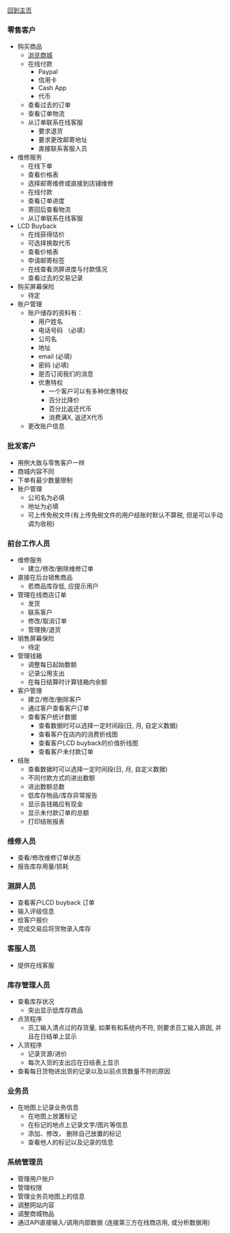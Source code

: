 [回到主页](./README.MD)

### 零售客户
- 购买商品
    - [浏览商城](./网页/README.MD)
    - 在线付款
        - Paypal
        - 信用卡
        - Cash App
        - 代币
    - 查看过去的订单
    - 查看订单物流
    - 从订单联系在线客服
        - 要求退货
        - 要求更改邮寄地址
        - 直接联系客服人员
- 维修服务
    - 在线下单
    - 查看价格表
    - 选择邮寄维修或直接到店铺维修
    - 在线付款
    - 查看订单进度
    - 寄回后查看物流
    - 从订单联系在线客服
- LCD Buyback
    - 在线获得估价
    - 可选择换取代币
    - 查看价格表
    - 申请邮寄标签
    - 在线查看测屏进度与付款情况
    - 查看过去的交易记录
- 购买屏幕保险
    - 待定
- 账户管理
    - 账户储存的资料有：
        - 用户姓名
        - 电话号码 （必填）
        - 公司名
        - 地址
        - email (必填)
        - 密码 (必填)
        - 是否订阅我们的消息
        - 优惠特权
            - 一个客户可以有多种优惠特权
            - 百分比降价
            - 百分比返还代币
            - 消费满X, 返还X代币
    - 更改账户信息


### 批发客户
- 用例大致与零售客户一样
- 商城内容不同
- 下单有最少数量限制
- 账户管理
    - 公司名为必填
    - 地址为必填
    - 可上传免税文件(有上传免税文件的用户结账时默认不算税, 但是可以手动调为收税)


### 前台工作人员
- 维修服务
    - 建立/修改/删除维修订单
- 直接在后台销售商品
    - 若商品库存低, 应提示用户
- 管理在线商店订单
    - 发货
    - 联系客户
    - 修改/取消订单
    - 管理换/退货
- 销售屏幕保险
    - 待定
- 管理钱箱
    - 调整每日起始数额
    - 记录公用支出
    - 在每日结算时计算钱箱内余额
- 客户管理
    - 建立/修改/删除客户
    - 通过客户查看客户订单
    - 查看客户统计数据
        - 查看数据时可以选择一定时间段(日, 月, 自定义数据)
        - 查看客户在店内的消费折线图
        - 查看客户LCD buyback的价值折线图
        - 查看客户未付款订单
- 结账
    - 查看数据时可以选择一定时间段(日, 月, 自定义数据)
    - 不同付款方式的进出数额
    - 进出数额总数
    - 低库存物品/库存异常报告
    - 显示各钱箱应有现金
    - 显示未付款订单的总额
    - 打印结账报表

### 维修人员
- 查看/修改维修订单状态
- 报告库存用量/损耗

### 测屏人员
- 查看客户LCD buyback 订单
- 输入评级信息
- 给客户报价
- 完成交易后将货物录入库存

### 客服人员
- 提供在线客服

### 库存管理人员
- 查看库存状况
    - 突出显示低库存商品
- 点货程序
    - 员工输入清点过的存货量, 如果有和系统内不符, 则要求员工输入原因, 并且在日结单上显示
- 入货程序
    - 记录货源/进价
    - 每次入货的支出应在日结表上显示
- 查看每日货物进出货的记录以及以前点货数量不符的原因

### 业务员
- 在地图上记录业务信息
    - 在地图上放置标记
    - 在标记的地点上记录文字/图片等信息
    - 添加、修改， 删除自己放置的标记
    - 查看他人的标记以及记录的信息

### 系统管理员
- 管理用户账户
- 管理权限
- 管理业务员地图上的信息
- 调整网站内容
- 调整商城物品
- 通过API直接输入/调用内部数据 (连接第三方在线商店用, 或分析数据用)
